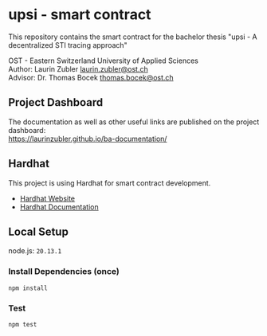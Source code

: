 # upsi - smart contract

This repository contains the smart contract for the bachelor thesis "upsi - A decentralized STI tracing approach"

OST - Eastern Switzerland University of Applied Sciences  
Author: Laurin Zubler [laurin.zubler@ost.ch](mailto:laurin.zubler@ost.ch)  
Advisor: Dr. Thomas Bocek [thomas.bocek@ost.ch](mailto:thomas.bocek@ost.ch)

## Project Dashboard
The documentation as well as other useful links are published on the project dashboard:  
https://laurinzubler.github.io/ba-documentation/

## Hardhat
This project is using Hardhat for smart contract development.
- [Hardhat Website](https://hardhat.org/)
- [Hardhat Documentation](https://hardhat.org/docs)

## Local Setup
node.js: `20.13.1` 

### Install Dependencies (once)
```console
npm install
```

### Test
```
npm test
```